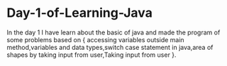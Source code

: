 # Day-1-of-Learning-Java
In the day 1 I have learn about the basic of java and made the program of some problems based on { accessing variables outside main method,variables and data types,switch case statement in java,area of shapes by taking input from user,Taking input from user }.
